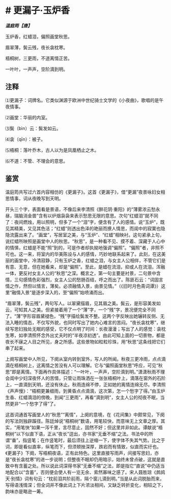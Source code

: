 # # 更漏子·玉炉香

***温庭筠【唐】***

玉炉香，红蜡泪，偏照画堂秋思。

眉翠薄，鬓云残，夜长衾枕寒。

梧桐树，三更雨，不道离情正苦。

一叶叶，一声声，空阶滴到明。

## 注释

⑴更漏子：词牌名。它类似渊源于欧洲中世纪骑士文学的《小夜曲》，歌唱的是午夜情事。

⑵画堂：华丽的内室。

⑶鬓（bìn）云：鬓发如云。

⑷衾（qīn）：被子。

⑸梧桐：落叶乔木，古人以为是凤凰栖止之木。

⑹不道：不管、不理会的意思。

## 鉴赏

温庭筠共写过六首内容相仿的《更漏子》。这首《更漏子》，借“更漏”夜景咏妇女相思情事，词从夜晚写到天明。

开头三个字，表面看是景语，不像后来李清照《醉花阴·重阳》的“薄雾浓云愁永昼，瑞脑消金兽”含有以炉烟袅袅来表示愁思无限的意思。次句“红蜡泪”就不同了：夜间燃烛，用以照明，但多了一个“泪”字，便含有了人的感情。说“玉炉”，既见其精美，又见其色洁；“红蜡”则透出色泽的艳丽而撩人情思，而闺中的寂寞也隐隐流露出来了。“画堂”，写居室之美，与“玉炉”、“红蜡”相映衬。这句紧承上句，说红蜡所映照是画堂中人的秋思。“秋思”，是一种看不见、摸不着、深藏于人心中的情愫，红蜡是不能“照”到的，可是作者却执拗地强调“偏照”。“偏照”者，非照不可也。这一来，将室内的华美陈设与人的感情，巧妙地联系起来了。此刻，在这美丽的画堂中，冷清寂静，只有玉炉之香，红蜡之泪，与女主人公相伴，不管它们是有意、无意，但在她看来，却是“偏照”。至此，是蜡在流泪，抑或人在流泪，浑融一体，更反衬女主人公的“秋思”之深。概言之，第一句主要是衬景，二句景中含情，三句感情色彩强烈，女主人公的愁肠百结，呼之而出了。陈匪石云：“词固言情之作，然但以情言，薄矣。必须融情入景，由景见情。”（《旧时月色斋词谭》）这里“融情入景”是逐步深入的，至“偏照”始喷涌而出。

“眉翠薄，鬓云残”，两句写人。以翠黛描眉，见其眉之美。鬓云，是形容美发如云，可知其人之美。但紧接着用了一个“薄”字，一个“残”字，景况便完全不同了。“薄”字形容眉黛褪色，“残”字描绘鬓发不整。这两个字反映出她辗转反侧、无法入睡的情态，不仅写外貌，也同时写出了她内心难言的苦闷。“夜长衾枕寒”，继续写思妇独处无眠的感受，它不仅点明了时间：长夜漫漫；写出了人的感觉：衾枕生寒，如李清照怀念外出丈夫时的“半夜凉初透”。由此可知上面的一切景物，都是夜长不寐之人目之所见，身之所感。这些景物如粒粒珍珠，用“秋思”这条线把它们串了起来。

上阕写画堂中人所见，下阕从室内转到室外，写人的所闻。秋夜三更冷雨，点点滴滴在梧桐树上，这离情之苦没有人可以理解。它与“偏照画堂秋思”呼应，可见“秋思”即是离情。下面再作具体描述：“一叶叶，一声声，空阶滴到明。”潇潇秋雨不理会闺中少妇深夜怀人的苦情，只管让雨珠洒在一张张梧桐叶上，滴落在窗外的石阶上，一直滴到天明，还没有休止。秋雨连绵不停，正如她的离情连绵无尽。李清照《声声慢》：“梧桐更兼细雨，到黄昏点点滴滴，这次第，怎一个愁字了得。”由玉炉生香、红蜡滴泪的傍晚，到闻“三更雨”，再看“滴到明”，女主人公的彻夜不眠，当然更非“一个愁字了得”了。

这首词通首写画堂人的“秋思”“离情”，上阕的意境，在《花间集》中颇常见，下阕的写法则独辟蹊径。陈廷焯说“梧桐树”数语，用笔较快，而意味无上文章之厚。其实，“用笔快”如果一泻千里，言尽意止，固然不好；但这里并非如此。谭献说“梧桐树”以下似直下语，正从“夜长”逗出，亦书家“无垂不缩”之法。书法中的所谓“垂”，指竖笔；在作竖笔时，最后须往上逆缩一下，使字体不失其气势。比之于词，即是看似直率，纵笔而下，但须顿挫深厚，跌宕而有情致，似直而实纡也。《更漏子》下阕，写梧桐夜语，正有此特色。这里直接写雨声，间接写思妇，亦是“夜长衾枕寒”的进一步说明；但整夜不眠却仍用暗示，始终未曾点破，这就是直致中有含蓄之处。所以说此词深得书家“无垂不缩”之法，即是指它“直说”中仍适当地配合以“含蓄”，否则便会使人有一览无余、索然寡味之感了。宋人聂胜琼《鹧鸪天·别情》词有句云：“枕前泪共阶前雨，隔个窗儿滴到明。”当是从此词脱胎而来，写得语浅情深；但全词并不像此词上下片浓淡相间，又缺乏转折变化，相较之下，韵味亦是略逊一筹。
